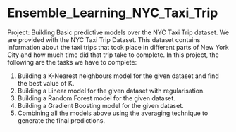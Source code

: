 # Ensemble_Learning_NYC_Taxi_Trip

Project: Building Basic predictive models over the NYC Taxi Trip dataset. 
We are provided with the NYC Taxi Trip Dataset. This dataset contains information about the taxi trips that took place in different parts of New York City and how much time did that trip take to complete. 
In this project, the following are the tasks we have to complete: 
1. Building a K-Nearest neighbours model for the given dataset and find the best value of K. 
2. Building a Linear model for the given dataset with regularisation. 
3. Building a Random Forest model for the given dataset. 
4. Building a Gradient Boosting model for the given dataset. 
5. Combining all the models above using the averaging technique to generate the final predictions.
